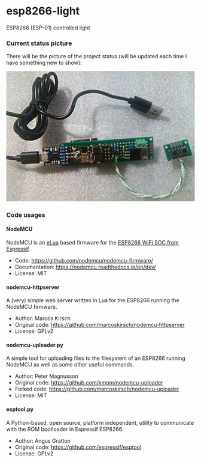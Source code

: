# esp8266-light
ESP8266 (ESP-01) controlled light

### Current status picture

There will be the picture of the project status (will be updated each time I have something new to show):

![this](https://github.com/zhuj/esp8266-light/raw/master/docs/esp8266-light-prototype-02.jpg "Prototype #2")



### Code usages

#### NodeMCU

NodeMCU is an [eLua](http://www.eluaproject.net/) based firmware for the [ESP8266 WiFi SOC from Espressif](http://espressif.com/en/products/esp8266/).

* Code: https://github.com/nodemcu/nodemcu-firmware/
* Documentation: https://nodemcu.readthedocs.io/en/dev/
* License: MIT

#### nodemcu-httpserver

A (very) simple web server written in Lua for the ESP8266 running the NodeMCU firmware.

* Author: Marcos Kirsch
* Original code: https://github.com/marcoskirsch/nodemcu-httpserver
* License: GPLv2

#### nodemcu-uploader.py

A simple tool for uploading files to the filesystem of an ESP8266 running NodeMCU as well as some other useful commands.

* Author: Peter Magnusson
* Original code: https://github.com/kmpm/nodemcu-uploader
* Forked code: https://github.com/marcoskirsch/nodemcu-uploader
* License: MIT

#### esptool.py

A Python-based, open source, platform independent, utility to communicate with the ROM bootloader in Espressif ESP8266.

* Author: Angus Gratton
* Original code: https://github.com/espressif/esptool
* License: GPLv2

